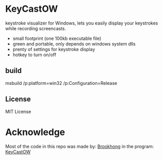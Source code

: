 # KeyCastOW
keystroke visualizer for Windows, lets you easily display your keystrokes while recording screencasts.

* small footprint (one 100kb executable file)
* green and portable, only depends on windows system dlls
* prenty of settings for keystroke display
* hotkey to turn on/off


## build

  msbuild /p:platform=win32 /p:Configuration=Release

## License

MIT License

# Acknowledge
Most of the code in this repo was made by: [Brookhong](https://github.com/brookhong)
in the program: [KeyCastOW](https://github.com/brookhong/KeyCastOW)
